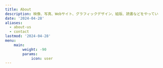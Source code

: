 ```yaml
---
title: About
description: 映像、写真、Webサイト、グラフィックデザイン、組版、読書などをやっているToYamaです。
date: '2024-04-28'
aliases:
  - about-us
  - contact
lastmod: '2024-04-28'
menu:
    main: 
        weight: -90
        params:
            icon: user
---
```


